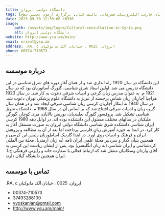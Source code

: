 ```yaml
---
title: دانشگاه دولتی ایروان
tags: [آموزش زبان فارسی حضوری, آموزش زبان فارسی الکترونیکی همزمان, تالیف کتاب, برگزاری آزمون تعیین سطح]
date: 2023-09-30 12:30:00 +0330
image: 
    path: /assets/img/logos/Cultural-consultation-in-Syria.png
    alt: دانشگاه دولتی ایروان
website: http://www.ysu.am/main/
email: orient@ysu.am
address: .RA, c ایروان، 0025 ، خیابان آلک مانوکیان
phone: 00374-710573
---
```


## درباره موسسه
این دانشگاه در سال 1920 راه اندازی شد و از همان آغاز دوره های شرق شناسی در این دانشگاه تدریس می شد. اولین استاد شرق شناسی، گئورگ آساتوریان بود که در سال 1921 م. به عنوان مدرس زبان گرجی و ادبیات شرقی دعوت به کار شد. در سال 1923 هراچیا آچاریان زبان شناس برجسته از تبریز به دانشگاه علوم پزشکی تهران دعوت شد. در سال 1940 به ابتکار آچاریان کرسی زبان شناسی شرقی ایجاد شد و در همان سال گروه زبان و ادبیات شرقی افتتاح شد که بر اساس آن در سال 1968 م. دانشکده شرق شناسی تشکیل شد.
پروفسور گئورگ نعلبندیان، بوریس بالایان، مری کوچار، گورگن ملیکیان در سالهای مختلف مسئول این دانشکده بوده اند. در اوایل دهه 1980 کرسی ایران شناسی دانشکده شرق شناسی دانشگاه دولتی ایروان به صورت مستقل آغاز به کار کرد. در ابتدا به حوزه آموزش زبان فارسی پرداخت اما بعد از آن به مطالعه و پژوهش ایران و فرهنگ و ادبیات روی آورد. در ابتدا گارنیک آساطوریان رئیس این کرسی و همچنین بنیان گذار و سردبیر مجلۀ علمی ایران نامه (به زبان ارمنی)، مجلۀ بین المللی کردشناسی و ایران شناسی (به زبان انگلیسی) بود. پس از ایشان ریاست این کرسی به آقای واردان وسکانیان منتقل شد که ارتباط فعالی با سفارت خانه و رایزنی فرهنگی ج.ا. ایران همچنین دانشگاه گیلان دارند.

## تماس با موسسه
.RA, c ایروان، 0025 ، خیابان آلک مانوکیان
- 00374-710573
- 37493288100
- vvoskanian@gmail.com
- http://www.ysu.am/main/